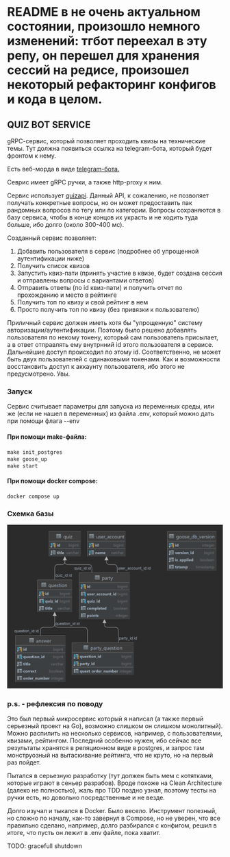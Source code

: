 # README в не очень актуальном состоянии, произошло немного изменений: тгбот переехал в эту репу, он перешел для хранения сессий на редисе, произошел некоторый рефакторинг конфигов и кода в целом.

## QUIZ BOT SERVICE

gRPC-cервис, который позволяет проходить квизы на технические темы. Тут должна появиться ссылка на telegram-бота, который будет фронтом к нему.

Есть веб-морда в виде [telegram-бота.](https://github.com/dimayasha7123/quiz_service/tg_client)

Севрис имеет gRPC ручки, а также http-proxy к ним.

Сервис использует [quizapi](https://quizapi.io/). Данный API, к сожалению, не позволяет получать конкретные вопросы, но он может предоставить пак рандомных вопросов по тегу или по категории. Вопросы сохраняются в базу сервиса, чтобы в конце концов их украсть и не ходить туда больше, ибо долго (около 300-400 мс).

Созданный сервис позволяет:
1. Добавить пользователя в сервис (подробнее об упрощенной аутентификации ниже)
2. Получить список квизов
3. Запустить квиз-пати (принять участие в квизе, будет создана сессия и отправлены вопросы с вариантами ответов)
4. Отправить ответы (по id квиз-пати) и получить отчет по прохождению и место в рейтинге
5. Получить топ по квизу и свой рейтинг в нем
6. Просто получить топ по квизу (без привязки к пользователю)

Приличный сервис должен иметь хотя бы "упрощенную" систему авторизации/аутентификации. Поэтому было решено добавлять пользователя по некому токену, который сам пользователь присылает, а в ответ отправлять ему внутрнний id этого пользователя в сервисе. Дальнейшие доступ происходил по этому id. Соответственно, не может быть двух пользователей с одинаковыми токенами. Как и возможности восстановить доступ к аккаунту пользователя, ибо этого не предусмотрено. Увы.

### Запуск

Сервис считывает параметры для запуска из переменных среды, или же (если не нашел в переменных) из файла .env, который можно дать при помощи флага --env

#### При помощи make-файла:

```
make init_postgres
make goose_up
make start
```

#### При помощи docker compose:

```
docker compose up
```

### Схемка базы

![Итоговая схема БД](schema.png)

### p.s. - рефлексия по поводу

Это был первый микросервис который я написал (а также первый серьезный проект на Go), возможно слишком он слишком монолитный). Можно распилить на несколько сервисов, например, с пользователями, квизами, рейтингом. Последний особенно нужен, ибо сейчас все результаты хранятся в реляционном виде в postgres, и запрос там монструозный на вытаскивание рейтинга, что не круто, но на первый раз пойдет.

Пытался в серьезную разработку (тут должен быть мем с котятками, которые играют в сеньер разрабов). Вроде похоже на Clean Architecture (далеко не полностью), жаль про TDD поздно узнал, поэтому тесты на ручки есть, но довольно посредственные и не везде.

Долго изучал и тыкался в Docker. Было весело. Инструмент полезный, но сложно по началу, как-то завернул в Compose, но не уверен, что все правильно сделано, например, долго разбирался с конфигом, решил в итоге, что пусть он лежит в .env файле, пока хватит.

TODO:
    gracefull shutdown
